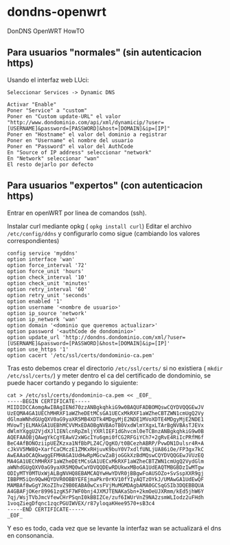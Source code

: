 # dondns-openwrt

DonDNS OpenWRT HowTO

## Para usuarios "normales" (sin autenticacion https)

Usando el interfaz web LUci:

```
Seleccionar Services -> Dynamic DNS
 
Activar "Enable"
Poner "Service" a "custom"
Poner en "Custom update-URL" el valor "http://www.dondominio.com/api/xml/dynamicip/?user=[USERNAME]&password=[PASSWORD]&host=[DOMAIN]&ip=[IP]"
Poner en "Hostname" el valor del dominio a registrar
Poner en "Username" el nombre del usuario
Poner en "Password" el valor del AuthCode
En "Source of IP address" seleccionar "network"
En "Network" seleccionar "wan"
El resto dejarlo por defecto
```

## Para usuarios "expertos" (con autenticacion https)

Entrar en openWRT por linea de comandos (ssh).

Instalar curl mediante opkg ( `opkg install curl`)
Editar el archivo `/etc/config/ddns` y configurarlo como sigue (cambiando los valores correspondientes)

```
config service 'myddns'
option interface 'wan'
option force_interval '72'
option force_unit 'hours'
option check_interval '10'
option check_unit 'minutes'
option retry_interval '60'
option retry_unit 'seconds'
option enabled '1'
option username '<nombre de usuario>'
option ip_source 'network'
option ip_network 'wan'
option domain '<dominio que queremos actualizar>'
option password '<authCode de dondominio>'
option update_url 'http://dondns.dondominio.com/xml/?user=[USERNAME]&password=[PASSWORD]&host=[DOMAIN]&ip=[IP]'
option use_https '1'
option cacert '/etc/ssl/certs/dondominio-ca.pem'
```

Tras esto debemos crear el directorio `/etc/ssl/certs/` si no existiera ( `mkdir /etc/ssl/certs/`) y meter dentro el ca del certificado de dondominio, se puede hacer cortando y pegando lo siguiente:

```
cat > /etc/ssl/certs/dondominio-ca.pem << _EOF_
-----BEGIN CERTIFICATE-----
MIIDIDCCAomgAwIBAgIENd70zzANBgkqhkiG9w0BAQUFADBOMQswCQYDVQQGEwJV
UzEQMA4GA1UEChMHRXF1aWZheDEtMCsGA1UECxMkRXF1aWZheCBTZWN1cmUgQ2Vy
dGlmaWNhdGUgQXV0aG9yaXR5MB4XDTk4MDgyMjE2NDE1MVoXDTE4MDgyMjE2NDE1
MVowTjELMAkGA1UEBhMCVVMxEDAOBgNVBAoTB0VxdWlmYXgxLTArBgNVBAsTJEVx
dWlmYXggU2VjdXJlIENlcnRpZmljYXRlIEF1dGhvcml0eTCBnzANBgkqhkiG9w0B
AQEFAAOBjQAwgYkCgYEAwV2xWGcIYu6gmi0fCG2RFGiYCh7+2gRvE4RiIcPRfM6f
BeC4AfBONOziipUEZKzxa1NfBbPLZ4C/QgKO/t0BCezhABRP/PvwDN1Dulsr4R+A
cJkVV5MW8Q+XarfCaCMczE1ZMKxRHjuvK9buY0V7xdlfUNLjUA86iOe/FP3gx7kC
AwEAAaOCAQkwggEFMHAGA1UdHwRpMGcwZaBjoGGkXzBdMQswCQYDVQQGEwJVUzEQ
MA4GA1UEChMHRXF1aWZheDEtMCsGA1UECxMkRXF1aWZheCBTZWN1cmUgQ2VydGlm
aWNhdGUgQXV0aG9yaXR5MQ0wCwYDVQQDEwRDUkwxMBoGA1UdEAQTMBGBDzIwMTgw
ODIyMTY0MTUxWjALBgNVHQ8EBAMCAQYwHwYDVR0jBBgwFoAUSOZo+SvSspXXR9gj
IBBPM5iQn9QwHQYDVR0OBBYEFEjmaPkr0rKV10fYIyAQTzOYkJ/UMAwGA1UdEwQF
MAMBAf8wGgYJKoZIhvZ9B0EABA0wCxsFVjMuMGMDAgbAMA0GCSqGSIb3DQEBBQUA
A4GBAFjOKer89961zgK5F7WF0bnj4JXMJTENAKaSbn+2kmOeUJXRmm/kEd5jhW6Y
7qj/WsjTVbJmcVfewCHrPSqnI0kBBIZCe/zuf6IWUrVnZ9NA2zsmWLIodz2uFHdh
1voqZiegDfqnc1zqcPGUIWVEX/r87yloqaKHee9570+sB3c4
-----END CERTIFICATE-----
_EOF_
```


Y eso es todo, cada vez que se levante la interfaz wan se actualizará el dns en consonancia.

